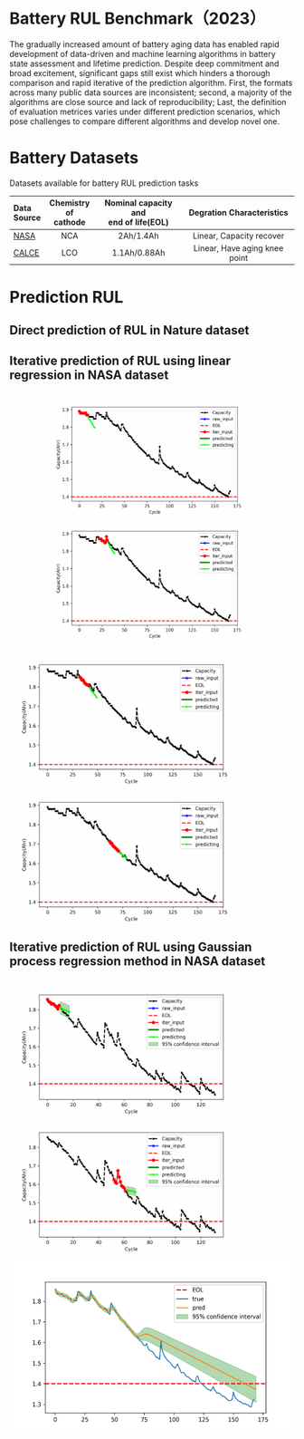 # Battery RUL Benchmark（2023）

The gradually increased amount of battery aging data has enabled rapid development of data-driven and machine learning algorithms in battery state assessment and lifetime prediction. Despite deep commitment and broad excitement, significant gaps still exist which hinders a thorough comparison and rapid iterative of the prediction algorithm. First, the formats across many public data sources are inconsistent; second, a majority of the algorithms are close source and lack of reproducibility; Last, the definition of evaluation metrices varies under different prediction scenarios, which pose challenges to compare different algorithms and develop novel one. 




# Battery Datasets

Datasets available for battery RUL prediction tasks

| Data <br />Source | Chemistry<br/>of cathode | Nominal capacity and<br/>end of life(EOL) | Degration Characteristics |
| :--------- | :---------: | :---------: | :---------: |
| [NASA](https://www.nasa.gov/content/prognostics-center-of-excellence-data-set-repository) | NCA | 2Ah/1.4Ah | Linear, Capacity recover |
| [CALCE](https://calce.umd.edu/battery-data) | LCO | 1.1Ah/0.88Ah | Linear, Have aging knee point |



# Prediction RUL



## Direct prediction of RUL in Nature dataset







## Iterative prediction of RUL using linear regression in NASA dataset



<div align=center><img src=".\file_to_readme\NASA\dynamic0.gif" alt="dynamic" width="378" height="216" /><img src=".\file_to_readme\NASA\dynamic22.gif" width="378" height="216" /></div>

<img src=".\file_to_readme\NASA\dynamic32.gif" width="420" height="240" /><img src=".\file_to_readme\NASA\dynamic62.gif" width="420" height="240" />



## Iterative prediction of RUL using Gaussian process regression method in NASA dataset

<img src=".\file_to_readme\NASA\dynamic_GPR_0.gif" width="420" height="240" /><img src=".\file_to_readme\NASA\dynamic_GPR_52.gif" width="420" height="240" />

<img src=".\file_to_readme\NASA\GPR.png" width="630" height="300" />

























